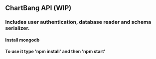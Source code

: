 ## ChartBang API (WIP)

### Includes user authentication, database reader and schema serializer.

#### Install mongodb
#### To use it type 'npm install' and then 'npm start'


